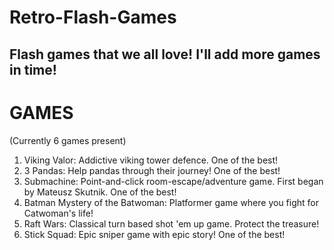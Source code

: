 # Retro-Flash-Games
Flash games that we all love! I'll add more games in time!
------------------------------------------------------------------------

GAMES
=========
(Currently 6 games present)
1. Viking Valor: Addictive viking tower defence. One of the best!
2. 3 Pandas: Help pandas through their journey! One of the best!
3. Submachine: Point-and-click room-escape/adventure game. First began by Mateusz Skutnik. One of the best!
4. Batman Mystery of the Batwoman: Platformer game where you fight for Catwoman's life!
5. Raft Wars: Classical turn based shot 'em up game. Protect the treasure!
6. Stick Squad: Epic sniper game with epic story! One of the best!
